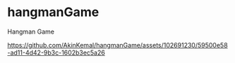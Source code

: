 # hangmanGame
Hangman Game

https://github.com/AkinKemal/hangmanGame/assets/102691230/59500e58-ad11-4d42-9b3c-1602b3ec5a26
